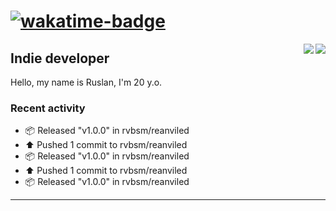 # [![wakatime-badge]][wakatime-profile]

<img align="right" src="https://github-readme-stats.vercel.app/api?username=rvbsm&show_icons=true&count_private=true&include_all_commits=true&theme=dark"/>
<img align="right" src="https://github-profile-trophy.vercel.app/?username=rvbsm&theme=darkhub&margin-w=9&column=4&title=Commits,Issues,PullRequest,Stars"/>

## Indie developer

Hello, my name is Ruslan, I'm 20 y.o.

### Recent activity

* 📦 Released "v1.0.0" in rvbsm/reanviled
* ⬆️ Pushed 1 commit to rvbsm/reanviled
* 📦 Released "v1.0.0" in rvbsm/reanviled
* ⬆️ Pushed 1 commit to rvbsm/reanviled
* 📦 Released "v1.0.0" in rvbsm/reanviled

---

<!-- variables -->
[wakatime-badge]: https://wakatime.com/badge/user/ca55f4a1-d151-444b-806b-5cd1ffecec4a.svg
[wakatime-profile]: http://wakatime.com/@rvbsm
